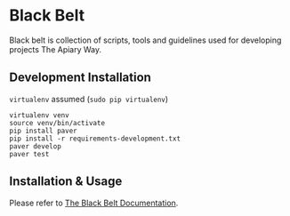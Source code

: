 # Black Belt

Black belt is collection of scripts, tools and guidelines used for developing projects The Apiary Way.

## Development Installation

`virtualenv` assumed (`sudo pip virtualenv`)

```
virtualenv venv
source venv/bin/activate
pip install paver
pip install -r requirements-development.txt
paver develop
paver test
```



## Installation & Usage

Please refer to [The Black Belt Documentation](http://black-belt.readthedocs.org/). 
